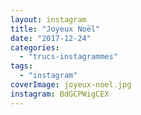 ```yaml
---
layout: instagram
title: "Joyeux Noël"
date: "2017-12-24"
categories: 
  - "trucs-instagrammes"
tags: 
  - "instagram"
coverImage: joyeux-noel.jpg
instagram: BdGCPWigCEX
---
```

